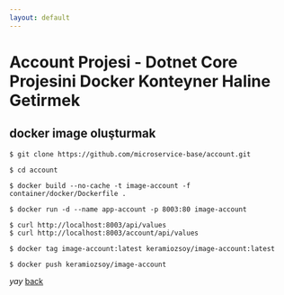 ```yaml
---
layout: default
---
```

# Account Projesi - Dotnet Core  Projesini Docker Konteyner Haline Getirmek


## docker image oluşturmak


```
$ git clone https://github.com/microservice-base/account.git

$ cd account

$ docker build --no-cache -t image-account -f container/docker/Dockerfile .

$ docker run -d --name app-account -p 8003:80 image-account

$ curl http://localhost:8003/api/values
$ curl http://localhost:8003/account/api/values

$ docker tag image-account:latest keramiozsoy/image-account:latest

$ docker push keramiozsoy/image-account

```

_yay_
[back](https://microservice-base.github.io/)



